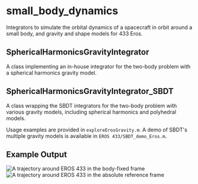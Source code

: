 # small_body_dynamics

Integrators to simulate the orbital dynamics of a spacecraft in orbit
around a small body, and gravity and shape models for 433 Eros.

## SphericalHarmonicsGravityIntegrator
A class implementing an in-house integrator for the two-body problem
with a spherical harmonics gravity model.

## SphericalHarmonicsGravityIntegrator_SBDT
A class wrapping the SBDT integrators for the two-body problem with
various gravity models, including spherical harmonics and polyhedral
models.


Usage examples are provided in `exploreErosGravity.m`.
A demo of SBDT's multiple gravity models is available in `EROS 433/SBDT_demo_Eros.m`.

## Example Output
![A trajectory around EROS 433 in the body-fixed frame](../media/examples/relative_trajectory.png)
![A trajectory around EROS 433 in the absolute reference frame](../media/examples/absolute_trajectory.png)
